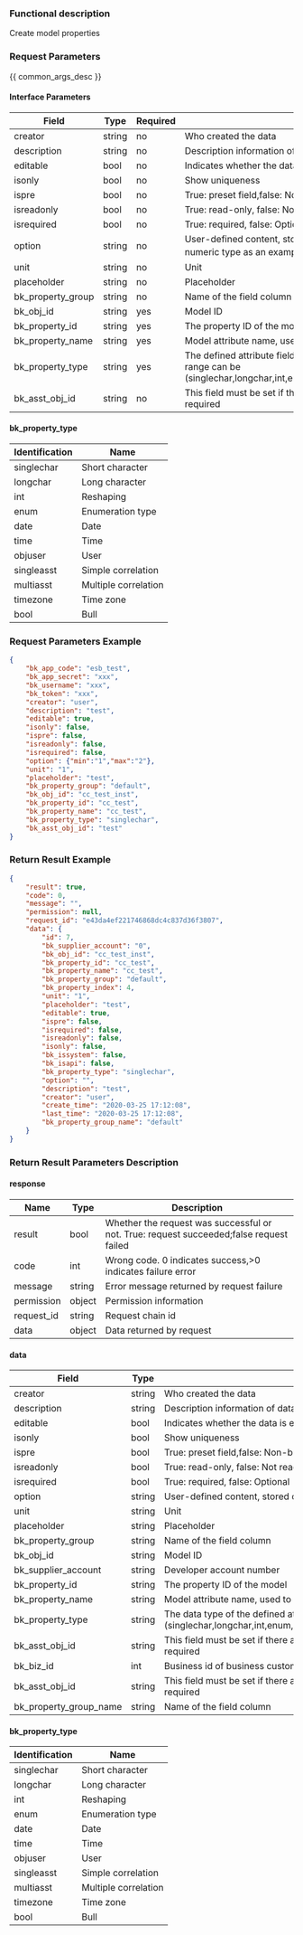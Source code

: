 ### Functional description

Create model properties

### Request Parameters

{{ common_args_desc }}

#### Interface Parameters

| Field                  | Type      | Required   | Description                                                    |
|-----------------------|------------|--------|----------------------------------------------------------|
| creator               |  string     | no     | Who created the data                                             |
| description           |  string     | no     | Description information of data                                           |
| editable              |  bool       | no     | Indicates whether the data is editable                                       |
| isonly                |  bool       | no     | Show uniqueness                                               |
| ispre                 |  bool       | no     | True: preset field,false: Non-built-in field                           |
| isreadonly            |  bool       | no     | True: read-only, false: Not read-only                                  |
| isrequired            |  bool       | no     | True: required, false: Optional                                    |
| option                |  string     | no     | User-defined content, stored content and format determined by the caller, taking numeric type as an example ({"min":"1","max":"2"}）|
| unit                  |  string     | no     | Unit                                                     |
| placeholder           |  string     | no     | Placeholder                                                   |
| bk_property_group     |  string     | no     | Name of the field column                                           |
| bk_obj_id             |  string     | yes     | Model ID                                                   |
| bk_property_id        |  string     | yes     | The property ID of the model                                             |
| bk_property_name      |  string     | yes     | Model attribute name, used to show                                     |
| bk_property_type      |  string     | yes     | The defined attribute field is used to store the data type of the data, and the value range can be (singlechar,longchar,int,enum,date,time,objUser,singleasst,multiasst,timezone,bool)|
| bk_asst_obj_id        |  string     | no     | This field must be set if there are other models associated with it, otherwise it is not required                                                                        |

#### bk_property_type

| Identification       | Name     |
|------------|----------|
| singlechar |Short character   |
| longchar   | Long character   |
| int        | Reshaping     |
| enum       | Enumeration type|
| date       | Date     |
| time       | Time     |
| objuser    | User     |
| singleasst |Simple correlation   |
| multiasst  |Multiple correlation   |
| timezone   | Time zone     |
| bool       | Bull     |

### Request Parameters Example

```json
{
    "bk_app_code": "esb_test",
    "bk_app_secret": "xxx",
    "bk_username": "xxx",
    "bk_token": "xxx",
    "creator": "user",
    "description": "test",
    "editable": true,
    "isonly": false,
    "ispre": false,
    "isreadonly": false,
    "isrequired": false,
    "option": {"min":"1","max":"2"},
    "unit": "1",
    "placeholder": "test",
    "bk_property_group": "default",
    "bk_obj_id": "cc_test_inst",
    "bk_property_id": "cc_test",
    "bk_property_name": "cc_test",
    "bk_property_type": "singlechar",
    "bk_asst_obj_id": "test"
}
```


### Return Result Example

```json
{
    "result": true,
    "code": 0,
    "message": "",
    "permission": null,
    "request_id": "e43da4ef221746868dc4c837d36f3807",
	"data": {
		"id": 7,
		"bk_supplier_account": "0",
		"bk_obj_id": "cc_test_inst",
		"bk_property_id": "cc_test",
		"bk_property_name": "cc_test",
		"bk_property_group": "default",
		"bk_property_index": 4,
		"unit": "1",
		"placeholder": "test",
		"editable": true,
		"ispre": false,
		"isrequired": false,
		"isreadonly": false,
		"isonly": false,
		"bk_issystem": false,
		"bk_isapi": false,
		"bk_property_type": "singlechar",
		"option": "",
		"description": "test",
		"creator": "user",
		"create_time": "2020-03-25 17:12:08",
		"last_time": "2020-03-25 17:12:08",
		"bk_property_group_name": "default"
	}
}
```

### Return Result Parameters Description
#### response

| Name    | Type   | Description                                    |
| ------- | ------ | ------------------------------------- |
| result  | bool   | Whether the request was successful or not. True: request succeeded;false request failed|
| code    |  int    | Wrong code. 0 indicates success,>0 indicates failure error    |
| message | string |Error message returned by request failure                    |
| permission    |  object |Permission information    |
| request_id    |  string |Request chain id    |
| data    |  object |Data returned by request                           |

#### data

| Field                | Type         | Description                                                       |
|---------------------|--------------|------------------------------------------------------------|
| creator             |  string       | Who created the data                                               |
| description         |  string       | Description information of data                                             |
| editable            |  bool         | Indicates whether the data is editable                                         |
| isonly              |  bool         | Show uniqueness                                                 |
| ispre               |  bool         | True: preset field,false: Non-built-in field                             |
| isreadonly          |  bool         | True: read-only, false: Not read-only                                    |
| isrequired          |  bool         | True: required, false: Optional                                      |
| option              |  string       | User-defined content, stored content and format determined by the caller               |
| unit                |  string       | Unit                                                       |
| placeholder         |  string       | Placeholder                                                     |
| bk_property_group   |  string       | Name of the field column                                             |
| bk_obj_id           |  string       | Model ID                                                     |
| bk_supplier_account | string       | Developer account number                                                 |
| bk_property_id      |  string       | The property ID of the model                                               |
| bk_property_name    |  string       | Model attribute name, used to show                                       |
| bk_property_type    |  string       | The data type of the defined attribute field used to store the data (singlechar,longchar,int,enum,date,time,objUser,singleasst,multiasst,timezone,bool)|
| bk_asst_obj_id      |  string       | This field must be set if there are other models associated with it, otherwise it is not required|
| bk_biz_id           |  int          | Business id of business custom field                                       |
| bk_asst_obj_id      |  string       | This field must be set if there are other models associated with it, otherwise it is not required|
| bk_property_group_name           |  string          | Name of the field column                                       |

#### bk_property_type

| Identification       | Name     |
|------------|----------|
| singlechar |Short character   |
| longchar   | Long character   |
| int        | Reshaping     |
| enum       | Enumeration type|
| date       | Date     |
| time       | Time     |
| objuser    | User     |
| singleasst |Simple correlation   |
| multiasst  |Multiple correlation   |
| timezone   | Time zone     |
| bool       | Bull     |
